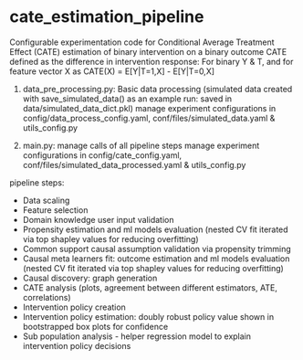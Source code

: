# cate_estimation_pipeline
Configurable experimentation code for Conditional Average Treatment Effect (CATE) estimation of binary intervention on a binary outcome
CATE defined as the difference in intervention response: For binary Y & T, and for feature vector X as CATE(X) = E[Y|T=1,X] - E[Y|T=0,X]

1. data_pre_processing.py: Basic data processing (simulated data created with save_simulated_data() as an example run: saved in data/simulated_data_dict.pkl)
manage experiment configurations in config/data_process_config.yaml, conf/files/simulated_data.yaml & utils_config.py

2. main.py: manage calls of all pipeline steps
manage experiment configurations in config/cate_config.yaml, conf/files/simulated_data_processed.yaml & utils_config.py

pipeline steps:
- Data scaling
- Feature selection
- Domain knowledge user input validation
- Propensity estimation and ml models evaluation (nested CV fit iterated via top shapley values for reducing overfitting)
- Common support causal assumption validation via propensity trimming
- Causal meta learners fit: outcome estimation and ml models evaluation (nested CV fit iterated via top shapley values for reducing overfitting)
- Causal discovery: graph generation 
- CATE analysis (plots, agreement between different estimators, ATE, correlations)
- Intervention policy creation
- Intervention policy estimation: doubly robust policy value shown in bootstrapped box plots for confidence
- Sub population analysis - helper regression model to explain intervention policy decisions
